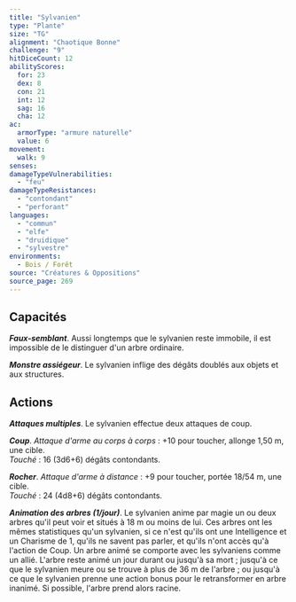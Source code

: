 ```yaml
---
title: "Sylvanien"
type: "Plante"
size: "TG"
alignment: "Chaotique Bonne"
challenge: "9"
hitDiceCount: 12
abilityScores:
  for: 23
  dex: 8
  con: 21
  int: 12
  sag: 16
  cha: 12
ac: 
  armorType: "armure naturelle"
  value: 6
movement: 
  walk: 9
senses: 
damageTypeVulnerabilities: 
  - "feu"
damageTypeResistances: 
  - "contondant"
  - "perforant"
languages: 
  - "commun"
  - "elfe"
  - "druidique"
  - "sylvestre"
environments:
  - Bois / Forêt
source: "Créatures & Oppositions"
source_page: 269
---
```

## Capacités
_**Faux-semblant**_. Aussi longtemps que le sylvanien reste immobile, il est impossible de le distinguer d'un arbre ordinaire.

_**Monstre assiégeur**_. Le sylvanien inflige des dégâts doublés aux objets et aux structures.

## Actions
_**Attaques multiples**_. Le sylvanien effectue deux attaques de coup.

_**Coup**_. _Attaque d'arme au corps à corps_ : +10 pour toucher, allonge 1,50 m, une cible.  
_Touché_ : 16 (3d6+6) dégâts contondants.

_**Rocher**_. _Attaque d'arme à distance_ : +9 pour toucher, portée 18/54 m, une cible.  
_Touché_ : 24 (4d8+6) dégâts contondants.

_**Animation des arbres (1/jour)**_. Le sylvanien anime par magie un ou deux arbres qu'il peut voir et situés à 18 m ou moins de lui. Ces arbres ont les mêmes statistiques qu'un sylvanien, si ce n'est qu'ils ont une Intelligence et un Charisme de 1, qu'ils ne savent pas parler, et qu'ils n'ont accès qu'à l'action de Coup. Un arbre animé se comporte avec les sylvaniens comme un allié. L'arbre reste animé un jour durant ou jusqu'à sa mort ; jusqu'à ce que le sylvanien meure ou se trouve à plus de 36 m de l'arbre ; ou jusqu'à ce que le sylvanien prenne une action bonus pour le retransformer en arbre inanimé. Si possible, l'arbre prend alors racine.
